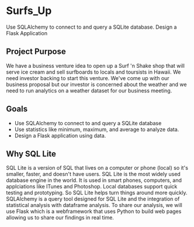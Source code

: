 # Surfs_Up
Use SQLAlchemy to connect to and query a SQLite database. Design a Flask Application
## Project Purpose
We have a business venture idea to open up a Surf 'n Shake shop that will serve ice cream and sell surfboards to locals and toursists in Hawaii. We need investor backing to start this venture. We've come up with our business proposal but our investor is concerned about the weather and we need to run analytics on a weather dataset for our business meeting. 

## Goals
* Use SQLAlchemy to connect to and query a SQLite database
* Use statistics like minimum, maximum, and average to analyze data.
* Design a Flask application using data.

## Why SQL Lite
SQL Lite is a version of SQL that lives on a computer or phone (local) so it's smaller, faster, and doesn't have users. SQL Lite is the most widely used database engine in the world. It is used in smart phones, computers, and applciations like ITunes and Photoshop. Local databases support quick testing and prototyping. So SQL Lite helps turn things around more quickly. SQLAlchemy is a query tool designed for SQL Lite and the integration of statistical analysis with dataframe analysis. To share our analysis, we will use Flask which is a webframework that uses Python to build web pages allowing us to share our findings in real time. 
